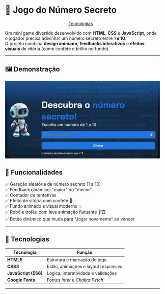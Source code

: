 # 🎯 Jogo do Número Secreto  

<p align="center">
<a href="#-tecnologias">Tecnologias</a>&nbsp;&nbsp;&nbsp;</p>
 
Um mini game divertido desenvolvido com **HTML**, **CSS** e **JavaScript**, onde o jogador precisa adivinhar um número secreto entre **1 e 10**.  
O projeto combina **design animado**, **feedbacks interativos** e **efeitos visuais** de vitória (como confete e brilho no fundo).  

---

## 🖼️ Demonstração  

![preview do jogo](./img/preview.gif)  

## 🚀 Funcionalidades  

✅ Geração aleatória de número secreto (1 a 10)  
✅ Feedback dinâmico: "maior" ou "menor"  
✅ Contador de tentativas  
✅ Efeito de vitória com confete 🎉  
✅ Fundo animado e visual moderno ✨  
✅ Robô e troféu com leve animação flutuante 🤖🏆  
✅ Botão dinâmico que muda para "Jogar novamente" ao vencer  

---

## 🧠 Tecnologias  

| Tecnologia | Função |
|-------------|--------|
| **HTML5** | Estrutura e marcação do jogo |
| **CSS3** | Estilo, animações e layout responsivo |
| **JavaScript (ES6)** | Lógica, interatividade e validações |
| **Google Fonts** | Fontes *Inter* e *Chakra Petch* |

---


